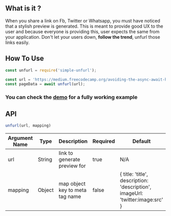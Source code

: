 ## What is it ?

When you share a link on Fb, Twitter or Whatsapp, you must have noticed that a stylish preview is generated. This is meant to provide good UX to the user and because everyone is providing this, user expects the same from your application. Don't let your users down, **follow the trend**, unfurl those links easily.

## How To Use

```js
const unfurl = require('simple-unfurl');

const url = 'https://medium.freecodecamp.org/avoiding-the-async-await-hell-c77a0fb71c4c';
const pageData = await unfurl(url);
```

### You can check the [demo](/demo) for a fully working example

## API

```js
unfurl(url, mapping)
```
| Argument Name  | Type   | Description                     | Required | Default |
| -------------  | ------ | ----------------------------    | -------- | ------- |
| url            | String | link to generate preview for    | true     | N/A     |
| mapping        | Object | map object key to meta tag name | false    | { title: 'title', description: 'description', imageUrl: 'twitter:image:src' } |

